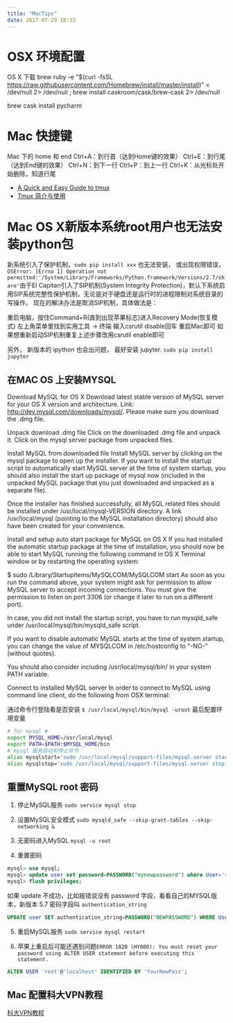 ```yaml
---
title: "MacTips"
date: 2017-07-29 18:33
---
```


# OSX 环境配置
OS X 下载 brew
ruby -e "$(curl -fsSL https://raw.githubusercontent.com/Homebrew/install/master/install)" < /dev/null 2> /dev/null ; brew install caskroom/cask/brew-cask 2> /dev/null

brew cask install pycharm

# Mac 快捷键
Mac 下的 home 和 end
Ctrl+A：到行首（达到Home键的效果）
Ctrl+E：到行尾（达到End键的效果）
Ctrl+N：到下一行
Ctrl+P：到上一行
Ctrl+K：从光标处开始删除，知道行尾

 - [A Quick and Easy Guide to tmux](http://www.hamvocke.com/blog/a-quick-and-easy-guide-to-tmux/)
 - [Tmux 简介与使用](http://kuanghy.github.io/2016/09/29/tmux)


# Mac OS X新版本系统root用户也无法安装python包
新系统引入了保护机制，`sudo pip install xxx` 也无法安装， 或出现权限错误，`OSError: [Errno 1] Operation not permitted:'/System/Library/Frameworks/Python.framework/Versions/2.7/share'`由于El Capitan引入了SIP机制(System Integrity Protection)，默认下系统启用SIP系统完整性保护机制，无论是对于硬盘还是运行时的进程限制对系统目录的写操作。
现在的解决办法是取消SIP机制，具体做法是：

重启电脑，按住Command+R(直到出现苹果标志)进入Recovery Mode(恢复模式)
左上角菜单里找到实用工具 -> 终端
输入csrutil disable回车
重启Mac即可
如果想重新启动SIP机制重复上述步骤改用csrutil enable即可

另外， 新版本的 ipython 也会出问题， 最好安装 jupyter. `sudo pip install jupyter`


## 在MAC OS 上安装MYSQL
Download MySQL for OS X
Download latest stable version of MySQL server for your OS X version and architecture. Link: http://dev.mysql.com/downloads/mysql/. Please make sure you download the .dmg file.

Unpack download .dmg file
Click on the downloaded .dmg file and unpack it. Click on the mysql server package from unpacked files.

Install MySQL from downloaded file
Install MySQL server by clicking on the mysql package to open up the installer. If you want to install the startup script to automatically start MySQL server at the time of system startup, you should also install the start up package of mysql now (included in the unpacked MySQL package that you just downloaded and unpacked as a separate file).

Once the installer has finished successfully, all MySQL related files should be installed under /usr/local/mysql-VERSION directory. A link /usr/local/mysql (pointing to the MySQL installation directory) should also have been created for your convenience.

Install and setup auto start package for MySQL on OS X
If you had installed the automatic startup package at the time of installation, you should now be able to start MySQL running the following command in OS X Terminal window or by restarting the operating system:

$ sudo /Library/StartupItems/MySQLCOM/MySQLCOM start
As soon as you run the command above, your system might ask for permission to allow MySQL server to accept incoming connections. You must give the permission to listen on port 3306 (or change it later to run on a different port).

In case, you did not install the startup script, you have to run mysqld_safe under /usr/local/mysql/bin/mysqld_safe script.

If you want to disable automatic MySQL starts at the time of system startup, you can change the value of MYSQLCOM in /etc/hostconfig to "-NO-" (without quotes).

You should also consider including /usr/local/mysql/bin/ in your system PATH variable.

Connect to installed MySQL server
In order to connect to MySQL using command line client, do the following from OSX terminal:


通过命令行登陆看是否安装 `$ /usr/local/mysql/bin/mysql -uroot`
最后配置环境变量
```sh
# for mysql #
export MYSQL_HOME=/usr/local/mysql
export PATH=$PATH:$MYSQL_HOME/bin
# mysql 服务启动和停止命令
alias mysqlstart='sudo /usr/local/mysql/support-files/mysql.server start'
alias mysqlstop='sudo /usr/local/mysql/support-files/mysql.server stop'
```

## 重置MySQL root 密码
1. 停止MySQL服务 `sudo service mysql stop`

2. 设置MySQL安全模式 `sudo mysqld_safe --skip-grant-tables --skip-networking &`

3. 无密码进入MySQL `mysql -u root`

4. 重置密码
```sql
mysql> use mysql;  
mysql> update user set password=PASSWORD("mynewpassword") where User='root';  
mysql> flush privileges; 
```
如果 update 不成功，比如报错说没有 password 字段，看看自己的MYSQL版本，新版本 5.7 密码字段叫 `authentication_string`
```sql
UPDATE user SET authentication_string=PASSWORD("NEWPASSWORD") WHERE User='root';
```
5. 重启MySQL服务 `sudo service mysql restart`

6. 苹果上重启后可能还遇到问题`ERROR 1820 (HY000): You must reset your password using ALTER USER statement before executing this statement.`
```sql
ALTER USER 'root'@'localhost' IDENTIFIED BY 'YourNewPass';
```

## Mac 配置科大VPN教程
[科大VPN教程](http://netfee.ustc.edu.cn/faq/index.html#howtosetupvpn)